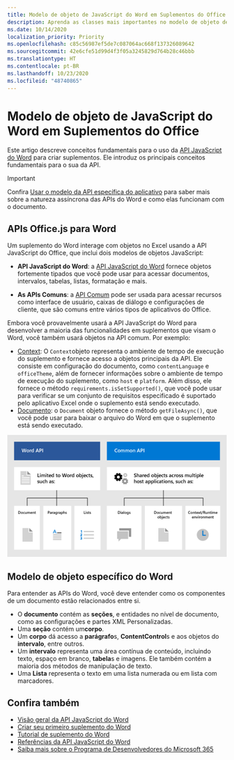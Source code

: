 ```yaml
---
title: Modelo de objeto de JavaScript do Word em Suplementos do Office
description: Aprenda as classes mais importantes no modelo de objeto de JavaScript específico do Word.
ms.date: 10/14/2020
localization_priority: Priority
ms.openlocfilehash: c85c56987ef5de7c087064ac668f137326089642
ms.sourcegitcommit: 42e6cfe51d99d4f3f05a3245829d764b28c46bbb
ms.translationtype: HT
ms.contentlocale: pt-BR
ms.lasthandoff: 10/23/2020
ms.locfileid: "48740865"
---
```

# <a name="word-javascript-object-model-in-office-add-ins"></a>Modelo de objeto de JavaScript do Word em Suplementos do Office

Este artigo descreve conceitos fundamentais para o uso da [API JavaScript do Word](../reference/overview/word-add-ins-reference-overview.md) para criar suplementos. Ele introduz os principais conceitos fundamentais para o sua da API.

> [!IMPORTANT]
> Confira [Usar o modelo da API específica do aplicativo](../develop/application-specific-api-model.md) para saber mais sobre a natureza assíncrona das APIs do Word e como elas funcionam com o documento.

## <a name="officejs-apis-for-word"></a>APIs Office.js para Word

Um suplemento do Word interage com objetos no Excel usando a API JavaScript do Office, que inclui dois modelos de objetos JavaScript:

* **API JavaScript do Word**: a [API JavaScript do Word](../reference/overview/word-add-ins-reference-overview.md) fornece objetos fortemente tipados que você pode usar para acessar documentos, intervalos, tabelas, listas, formatação e mais.

* **As APIs Comuns**: a [API Comum](/javascript/api/office) pode ser usada para acessar recursos como interface de usuário, caixas de diálogo e configurações de cliente, que são comuns entre vários tipos de aplicativos do Office.

Embora você provavelmente usará a API JavaScript do Word para desenvolver a maioria das funcionalidades em suplementos que visam o Word, você também usará objetos na API comum. Por exemplo:

* [Context](/javascript/api/office/office.context): O `Context`objeto representa o ambiente de tempo de execução do suplemento e fornece acesso a objetos principais da API. Ele consiste em configuração do documento, como `contentLanguage` e `officeTheme`, além de fornecer informações sobre o ambiente de tempo de execução do suplemento, como `host` e `platform`. Além disso, ele fornece o método `requirements.isSetSupported()`, que você pode usar para verificar se um conjunto de requisitos especificado é suportado pelo aplicativo Excel onde o suplemento está sendo executado.
* [Documento](/javascript/api/office/office.document): o `Document` objeto fornece o método `getFileAsync()`, que você pode usar para baixar o arquivo do Word em que o suplemento está sendo executado.

![Imagem das diferentes entre a API JS do Word e as APIs comuns](../images/word-js-api-common-api.png)

## <a name="word-specific-object-model"></a>Modelo de objeto específico do Word

Para entender as APIs do Word, você deve entender como os componentes de um documento estão relacionados entre si.

* O **documento** contém as **seções**, e entidades no nível de documento, como as configurações e partes XML Personalizadas.
* Uma **seção** contém um**corpo**.
* Um **corpo** dá acesso a **parágrafo**s, **ContentControl**s e aos objetos do **intervalo**, entre outros.
* Um **intervalo** representa uma área contínua de conteúdo, incluindo texto, espaço em branco, **tabela**s e imagens. Ele também contém a maioria dos métodos de manipulação de texto.
* Uma **Lista** representa o texto em uma lista numerada ou em lista com marcadores.

## <a name="see-also"></a>Confira também

- [Visão geral da API JavaScript do Word](../reference/overview/word-add-ins-reference-overview.md)
- [Criar seu primeiro suplemento do Word](../quickstarts/word-quickstart.md)
- [Tutorial de suplemento do Word](../tutorials/word-tutorial.md)
- [Referências da API JavaScript do Word](/javascript/api/word)
- [Saiba mais sobre o Programa de Desenvolvedores do Microsoft 365](https://developer.microsoft.com/microsoft-365/dev-program)